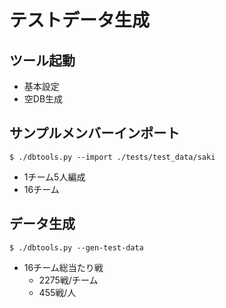 # テストデータ生成

## ツール起動
- 基本設定
- 空DB生成

## サンプルメンバーインポート

```shell
$ ./dbtools.py --import ./tests/test_data/saki
```

- 1チーム5人編成
- 16チーム

## データ生成

```shell
$ ./dbtools.py --gen-test-data
```

- 16チーム総当たり戦
  - 2275戦/チーム
  - 455戦/人
